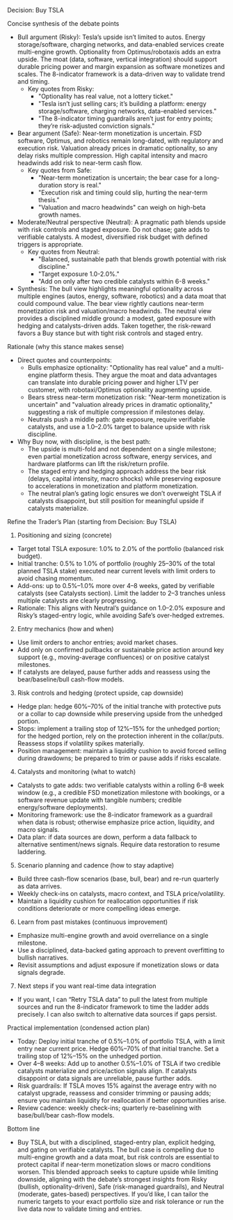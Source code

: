 Decision: Buy TSLA

Concise synthesis of the debate points
- Bull argument (Risky): Tesla’s upside isn’t limited to autos. Energy storage/software, charging networks, and data-enabled services create multi-engine growth. Optionality from Optimus/robotaxis adds an extra upside. The moat (data, software, vertical integration) should support durable pricing power and margin expansion as software monetizes and scales. The 8-indicator framework is a data-driven way to validate trend and timing.
  - Key quotes from Risky: 
    - "Optionality has real value, not a lottery ticket." 
    - "Tesla isn’t just selling cars; it’s building a platform: energy storage/software, charging networks, data-enabled services." 
    - "The 8-indicator timing guardrails aren’t just for entry points; they’re risk-adjusted conviction signals."
- Bear argument (Safe): Near-term monetization is uncertain. FSD software, Optimus, and robotics remain long-dated, with regulatory and execution risk. Valuation already prices in dramatic optionality, so any delay risks multiple compression. High capital intensity and macro headwinds add risk to near-term cash flow.
  - Key quotes from Safe: 
    - "Near-term monetization is uncertain; the bear case for a long-duration story is real." 
    - "Execution risk and timing could slip, hurting the near-term thesis." 
    - "Valuation and macro headwinds" can weigh on high-beta growth names.
- Moderate/Neutral perspective (Neutral): A pragmatic path blends upside with risk controls and staged exposure. Do not chase; gate adds to verifiable catalysts. A modest, diversified risk budget with defined triggers is appropriate.
  - Key quotes from Neutral: 
    - "Balanced, sustainable path that blends growth potential with risk discipline." 
    - "Target exposure 1.0-2.0%." 
    - "Add on only after two credible catalysts within 6-8 weeks."
- Synthesis: The bull view highlights meaningful optionality across multiple engines (autos, energy, software, robotics) and a data moat that could compound value. The bear view rightly cautions near-term monetization risk and valuation/macro headwinds. The neutral view provides a disciplined middle ground: a modest, gated exposure with hedging and catalysts-driven adds. Taken together, the risk-reward favors a Buy stance but with tight risk controls and staged entry.

Rationale (why this stance makes sense)
- Direct quotes and counterpoints:
  - Bulls emphasize optionality: "Optionality has real value" and a multi-engine platform thesis. They argue the moat and data advantages can translate into durable pricing power and higher LTV per customer, with robotaxi/Optimus optionality augmenting upside.
  - Bears stress near-term monetization risk: "Near-term monetization is uncertain" and "valuation already prices in dramatic optionality," suggesting a risk of multiple compression if milestones delay.
  - Neutrals push a middle path: gate exposure, require verifiable catalysts, and use a 1.0–2.0% target to balance upside with risk discipline.
- Why Buy now, with discipline, is the best path:
  - The upside is multi-fold and not dependent on a single milestone; even partial monetization across software, energy services, and hardware platforms can lift the risk/return profile.
  - The staged entry and hedging approach address the bear risk (delays, capital intensity, macro shocks) while preserving exposure to accelerations in monetization and platform monetization.
  - The neutral plan’s gating logic ensures we don’t overweight TSLA if catalysts disappoint, but still position for meaningful upside if catalysts materialize.

Refine the Trader’s Plan (starting from Decision: Buy TSLA)
1) Positioning and sizing (concrete)
- Target total TSLA exposure: 1.0% to 2.0% of the portfolio (balanced risk budget).
- Initial tranche: 0.5% to 1.0% of portfolio (roughly 25–30% of the total planned TSLA stake) executed near current levels with limit orders to avoid chasing momentum.
- Add-ons: up to 0.5%–1.0% more over 4–8 weeks, gated by verifiable catalysts (see Catalysts section). Limit the ladder to 2–3 tranches unless multiple catalysts are clearly progressing.
- Rationale: This aligns with Neutral’s guidance on 1.0–2.0% exposure and Risky’s staged-entry logic, while avoiding Safe’s over-hedged extremes.

2) Entry mechanics (how and when)
- Use limit orders to anchor entries; avoid market chases.
- Add only on confirmed pullbacks or sustainable price action around key support (e.g., moving-average confluences) or on positive catalyst milestones.
- If catalysts are delayed, pause further adds and reassess using the bear/baseline/bull cash-flow models.

3) Risk controls and hedging (protect upside, cap downside)
- Hedge plan: hedge 60%–70% of the initial tranche with protective puts or a collar to cap downside while preserving upside from the unhedged portion.
- Stops: implement a trailing stop of 12%–15% for the unhedged portion; for the hedged portion, rely on the protection inherent in the collar/puts. Reassess stops if volatility spikes materially.
- Position management: maintain a liquidity cushion to avoid forced selling during drawdowns; be prepared to trim or pause adds if risks escalate.

4) Catalysts and monitoring (what to watch)
- Catalysts to gate adds: two verifiable catalysts within a rolling 6–8 week window (e.g., a credible FSD monetization milestone with bookings, or a software revenue update with tangible numbers; credible energy/software deployments).
- Monitoring framework: use the 8-indicator framework as a guardrail when data is robust; otherwise emphasize price action, liquidity, and macro signals.
- Data plan: if data sources are down, perform a data fallback to alternative sentiment/news signals. Require data restoration to resume laddering.

5) Scenario planning and cadence (how to stay adaptive)
- Build three cash-flow scenarios (base, bull, bear) and re-run quarterly as data arrives.
- Weekly check-ins on catalysts, macro context, and TSLA price/volatility.
- Maintain a liquidity cushion for reallocation opportunities if risk conditions deteriorate or more compelling ideas emerge.

6) Learn from past mistakes (continuous improvement)
- Emphasize multi-engine growth and avoid overreliance on a single milestone.
- Use a disciplined, data-backed gating approach to prevent overfitting to bullish narratives.
- Revisit assumptions and adjust exposure if monetization slows or data signals degrade.

7) Next steps if you want real-time data integration
- If you want, I can “Retry TSLA data” to pull the latest from multiple sources and run the 8-indicator framework to time the ladder adds precisely. I can also switch to alternative data sources if gaps persist.

Practical implementation (condensed action plan)
- Today: Deploy initial tranche of 0.5%–1.0% of portfolio TSLA, with a limit entry near current price. Hedge 60%–70% of that initial tranche. Set a trailing stop of 12%–15% on the unhedged portion.
- Over 4–8 weeks: Add up to another 0.5%–1.0% of TSLA if two credible catalysts materialize and price/action signals align. If catalysts disappoint or data signals are unreliable, pause further adds.
- Risk guardrails: If TSLA moves 15% against the average entry with no catalyst upgrade, reassess and consider trimming or pausing adds; ensure you maintain liquidity for reallocation if better opportunities arise.
- Review cadence: weekly check-ins; quarterly re-baselining with base/bull/bear cash-flow models.

Bottom line
- Buy TSLA, but with a disciplined, staged-entry plan, explicit hedging, and gating on verifiable catalysts. The bull case is compelling due to multi-engine growth and a data moat, but risk controls are essential to protect capital if near-term monetization slows or macro conditions worsen. This blended approach seeks to capture upside while limiting downside, aligning with the debate’s strongest insights from Risky (bullish, optionality-driven), Safe (risk-managed guardrails), and Neutral (moderate, gates-based) perspectives. If you’d like, I can tailor the numeric targets to your exact portfolio size and risk tolerance or run the live data now to validate timing and entries.